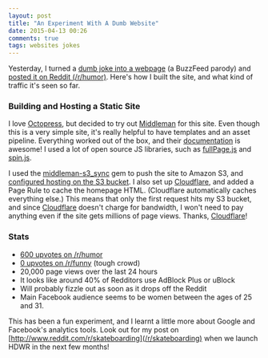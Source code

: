 ```yaml
---
layout: post
title: "An Experiment With A Dumb Website"
date: 2015-04-13 00:26
comments: true
tags: websites jokes
---
```


Yesterday, I turned a [dumb joke into a webpage](http://whattypeofanimalareyou.com/) (a BuzzFeed parody) and [posted it on Reddit (/r/humor)](http://www.reddit.com/r/humor/comments/329jlq/oc_i_made_a_short_quiz_that_tells_you_what_type/). Here's how I built the site, and what kind of traffic it's seen so far.


### Building and Hosting a Static Site

I love [Octopress](http://octopress.org/), but decided to try out [Middleman](https://middlemanapp.com/) for this site. Even though this is a very simple site, it's really helpful to have templates and an asset pipeline. Everything worked out of the box, and their [documentation](https://middlemanapp.com/basics/install/) is awesome! I used a lot of open source JS libraries, such as [fullPage.js](https://github.com/alvarotrigo/fullPage.js) and [spin.js](http://fgnass.github.com/spin.js/).

I used the [middleman-s3_sync](https://github.com/fredjean/middleman-s3_sync) gem to push the site to Amazon S3, and [configured hosting on the S3 bucket](http://docs.aws.amazon.com/AmazonS3/latest/dev/WebsiteHosting.html). I also set up [Cloudflare](https://www.cloudflare.com/), and added a Page Rule to cache the homepage HTML. (Cloudflare automatically caches everything else.)
This means that only the first request hits my S3 bucket, and since [Cloudflare](https://www.cloudflare.com/) doesn't charge for bandwidth, I won't need to pay anything even if the site gets millions of page views. Thanks, [Cloudflare](https://www.cloudflare.com/)!


### Stats

* [600 upvotes on /r/humor](http://www.reddit.com/r/humor/comments/329jlq/oc_i_made_a_short_quiz_that_tells_you_what_type/)
* [0 upvotes on /r/funny](http://www.reddit.com/r/funny/comments/32cmox/i_made_a_short_quiz_that_tells_you_what_type_of/) (tough crowd)
* 20,000 page views over the last 24 hours
* It looks like around 40% of Redditors use AdBlock Plus or uBlock
* Will probably fizzle out as soon as it drops off the Reddit
* Main Facebook audience seems to be women between the ages of 25 and 31.


This has been a fun experiment, and I learnt a little more about Google and Facebook's analytics tools. Look out for my post on [http://www.reddit.com/r/skateboarding](/r/skateboarding) when we launch HDWR in the next few months!
